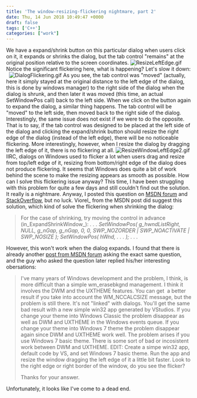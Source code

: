 ```yaml
---
title: 'The window-resizing-flickering nightmare, part 2'
date: Thu, 14 Jun 2018 10:49:47 +0000
draft: false
tags: ['C++']
categories: ["work"]
---
```


We have a expand/shrink button on this particular dialog when users click on it, it expands or shrinks the dialog, but the tab control "remains" at the original position relative to the screen coordinates. ![ResizeLeftEdge.gif](https://kencodelife.files.wordpress.com/2018/06/resizeleftedge.gif) Notice the significant flickering here, what is happening? Let's slow it down:   ![DialogFlickering.gif](https://kencodelife.files.wordpress.com/2018/06/dialogflickering.gif) As you see, the tab control was "moved" (actually, here it simply stayed at the original distance to the left edge of the dialog, this is done by windows manager) to the right side of the dialog when the dialog is shrunk, and then later it was moved (this time, an actual SetWindowPos call) back to the left side. When we click on the button again to expand the dialog, a similar thing happens. The tab control will be "moved" to the left side, then moved back to the right side of the dialog. Interestingly, the same issue does not exist if we were to do the opposite. That is to say, if the tab control was designed to be placed at the left side of the dialog and clicking the expand/shrink button should resize the right edge of the dialog (instead of the left edge), there will be no noticeable flickering. More interestingly, however, when I resize the dialog by dragging the left edge of it, there is no flickering at all. ![ResizeWindowLeftEdge2.gif](https://kencodelife.files.wordpress.com/2018/06/resizewindowleftedge2.gif) IIRC, dialogs on Windows used to flicker a lot when users drag and resize from top/left edge of it, resizing from bottom/right edge of the dialog does not produce flickering. It seems that Windows does quite a bit of work behind the scene to make the resizing appears as smooth as possible. How can I solve this flickering issue anyway? This time, I have been struggling with this problem for quite a few days and still couldn't find out the solution. It really is a nightmare. Anyway, I posted this question on [MSDN forum](https://social.msdn.microsoft.com/Forums/vstudio/en-US/93ad3a77-90ab-46fa-adc1-b5fe3af05767/reduce-flickering-when-using-setwindowpos-to-change-left-edge-of-a-window) and [StackOverflow](https://stackoverflow.com/questions/50898990/reduce-flickering-when-using-setwindowpos-to-change-the-left-edge-of-a-window), but no luck. Viorel\_ from the MSDN post did suggest this solution, which kind of solve the flickering when shrinking the dialog:

> For the case of shrinking, try moving the control in advance (in_ExpandShrinkWindow_): _. . . SetWindowPos( g\_hwndListRight, NULL, g\_nGap, g\_nGap, 0, 0, SWP\_NOZORDER | SWP\_NOACTIVATE | SWP\_NOSIZE ); SetWindowPos( hWnd, . . . ); . . ._

However, this won't work when the dialog expands. I found that there is already another [post from MSDN forum](https://social.msdn.microsoft.com/Forums/windowsdesktop/en-US/96fbddcd-559e-4fe9-95b3-3ee16b67fa8d/dialogs-children-flickering-during-resizing) asking the exact same question, and the guy who asked the question later replied his/her interesting obersations:

> I've many years of Windows development and the problem, I think, is more difficult than a simple wm\_erasebkgnd management. I think it involves the DWM and the UXTHEME features. You can get  a better result if you take into account the WM\_NCCALCSIZE message, but the problem is still there. It's not "linked" with dialogs. You'll get the same bad result with a new simple win32 app generated by VStudios. If you change your theme into Windows Classic the problem disappear as well as DWM and UXTHEME in the Windows events queue. If you change your theme into Windows 7 theme the problem disappear again since DWM and UXTHEME work well. The problem arises if you use Windows 7 basic theme. There is some sort of bad or incosistent work between DWM and UXTHEME. EDIT: Create a simpe win32 app, default code by VS, and set Windows 7 basic theme. Run the app and resize the window dragging the left edge of it a little bit faster. Look to the right edge or right border of the window, do you see the flicker?
> 
> Thanks for your answer.

Unfortunately, it looks like I've come to a dead end.